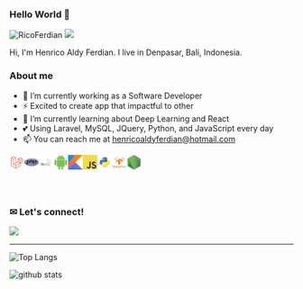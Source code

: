 <!--
**RicoFerdian/RicoFerdian** is a ✨ _special_ ✨ repository because its `README.md` (this file) appears on your GitHub profile.

Here are some ideas to get you started:

- 🔭 I’m currently working on ...
- 🌱 I’m currently learning ...
- 👯 I’m looking to collaborate on ...
- 🤔 I’m looking for help with ...
- 💬 Ask me about ...
- 📫 How to reach me: ...
- 😄 Pronouns: ...
- ⚡ Fun fact: ...
-->

### Hello World 👋

<img src="https://komarev.com/ghpvc/?username=RicoFerdian" alt="RicoFerdian" /> <img src="https://img.shields.io/github/followers/RicoFerdian?label=follow&style=social" />

Hi, I'm Henrico Aldy Ferdian. I live in Denpasar, Bali, Indonesia.

### About me
  - 🔭 I’m currently working as a Software Developer
  - ⚡ Excited to create app that impactful to other
  - 🌱 I’m currently learning about Deep Learning and React
  - 💕 Using Laravel, MySQL, JQuery, Python, and JavaScript every day
  - 📫 You can reach me at <a href="mailto:henricoaldyferdian@hotmail.com">henricoaldyferdian@hotmail.com</a>


<img align="left" alt="Laravel" width="26px" src="https://github.com/github/explore/blob/main/topics/laravel/laravel.png" />
<img align="left" alt="JavaScript" width="26px" src="https://github.com/github/explore/blob/main/topics/php/php.png"/>
<img align="left" alt="MySQL" width="26px" src="https://github.com/github/explore/blob/main/topics/mysql/mysql.png" />
<img align="left" alt="MySQL" width="26px" src="https://github.com/github/explore/blob/main/topics/android/android.png" />
<img align="left" alt="MySQL" width="26px" src="https://github.com/github/explore/blob/main/topics/kotlin/kotlin.png" />
<img align="left" alt="JavaScript" width="26px" src="https://github.com/github/explore/blob/main/topics/javascript/javascript.png"/>
<img align="left" alt="MySQL" width="26px" src="https://github.com/github/explore/blob/main/topics/python/python.png" />
<img align="left" alt="MySQL" width="26px" src="https://github.com/github/explore/blob/main/topics/tensorflow/tensorflow.png" />
<img align="left" alt="MySQL" width="26px" src="https://github.com/github/explore/blob/main/topics/nodejs/nodejs.png" />

<br />
<br />
<br />
<br />

### ✉ Let's connect!

<a href="https://id.linkedin.com/in/ricoferdian" target="blank"><img align="left" src="https://edent.github.io/SuperTinyIcons/images/svg/linkedin.svg" width="22" /></a>


<br />

---


![Top Langs](https://github-readme-stats.vercel.app/api/top-langs/?username=RicoFerdian&langs_count=5&count_private=true&theme=vue-dark&layout=compact)
<!--
![willianrod's wakatime stats](https://github-readme-stats.vercel.app/api/wakatime?username=RicoFerdian&theme=vue-dark)
-->
![github stats](https://github-readme-stats.vercel.app/api?username=RicoFerdian&count_private=true&show_icons=true&theme=vue-dark)
